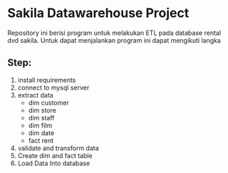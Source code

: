 # Sakila Datawarehouse Project
Repository ini berisi program untuk melakukan ETL pada database rental dvd sakila. Untuk dapat menjalankan program ini dapat mengikuti langka


## Step:
1. install requirements
2. connect to mysql server
3. extract data
    - dim customer
    - dim store
    - dim staff
    - dim film
    - dim date
    - fact rent
4. validate and transform data
5. Create dim and fact table
6. Load Data Into database
